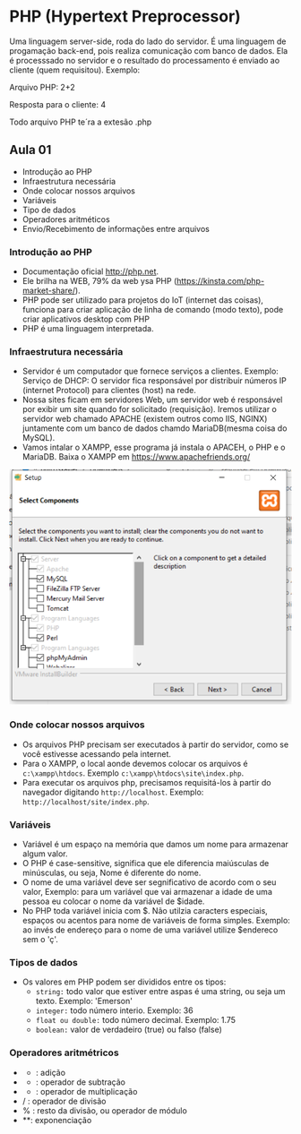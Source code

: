 # PHP (Hypertext Preprocessor)

Uma linguagem server-side, roda do lado do servidor. É uma linguagem de progamação back-end, pois realiza comunicação com banco de dados.
Ela é processsado no servidor e o resultado do processamento é enviado ao cliente (quem requisitou). Exemplo:

Arquivo PHP: 2+2

Resposta para o cliente: 4

Todo arquivo PHP te´ra a extesão .php

## Aula 01
 - Introdução ao PHP
 - Infraestrutura necessária
 - Onde colocar nossos arquivos
 - Variáveis
 - Tipo de dados
 - Operadores aritméticos
 - Envio/Recebimento de informações entre arquivos
 
### Introdução ao PHP
 - Documentação oficial http://php.net.
 - Ele brilha na WEB, 79% da web ysa PHP (https://kinsta.com/php-market-share/).
 - PHP pode ser utilizado para projetos do IoT (internet das coisas), funciona para criar aplicação de linha de comando (modo texto), pode criar aplicativos desktop com PHP
 - PHP é uma linguagem interpretada.

 ### Infraestrutura necessária
  - Servidor é um computador que fornece serviços a clientes. Exemplo: Serviço de DHCP: O servidor fica responsável por distribuir números IP (internet Protocol) para clientes (host) na rede.
  - Nossa sites ficam em servidores Web, um servidor web é responsável por exibir um site quando for solicitado (requisição). Iremos utilizar o servidor web chamado APACHE (existem outros como IIS, NGINX) juntamente com um banco de dados chamdo MariaDB(mesma coisa do MySQL).
  - Vamos intalar o XAMPP, esse programa já instala o APACEH, o PHP e o MariaDB. Baixa o XAMPP em https://www.apachefriends.org/

![](xampp.PNG)

### Onde colocar nossos arquivos
 - Os arquivos PHP precisam ser executados à partir do servidor, como se você estivesse acessando pela internet.
 - Para o XAMPP, o local aonde devemos colocar os arquivos é `c:\xampp\htdocs`. Exemplo `c:\xampp\htdocs\site\index.php`.
 - Para executar os arquivos php, precisamos requisitá-los à partir do navegador digitando `http://localhost`. Exemplo: `http://localhost/site/index.php`.

 ### Variáveis
 - Variável é um espaço na memória que damos um nome para armazenar algum valor.
 - O PHP é case-sensitive, significa que ele diferencia maiúsculas de minúsculas, ou seja, Nome é diferente do nome.
 - O nome de uma variável deve ser segnificativo de acordo com o seu valor, Exemplo: para um variável que vai armazenar a idade de uma pessoa eu colocar o nome da variável de $idade.
 - No PHP toda variável inicia com $.
 Não utilzia caracters especiais, espaços ou acentos para nome de variáveis de forma simples. Exemplo: ao invés de endereço para o nome de uma variável utilize $endereco sem o 'ç'.

 ### Tipos de dados
 - Os valores em PHP podem ser divididos entre os tipos:
   - `string:` todo valor que estiver entre aspas é uma string, ou seja um texto. Exemplo: 'Emerson'
   - `integer:` todo número interio. Exemplo: 36
   - `float ou double:` todo número decimal. Exemplo: 1.75
   - `boolean:` valor de verdadeiro (true) ou falso (false)

 ### Operadores aritmétricos
 - + : adição
 - - : operador de subtração
 - * : operador de multiplicação
 - / : operador de divisão 
 - % : resto da divisão, ou operador de módulo
 - **: exponenciação